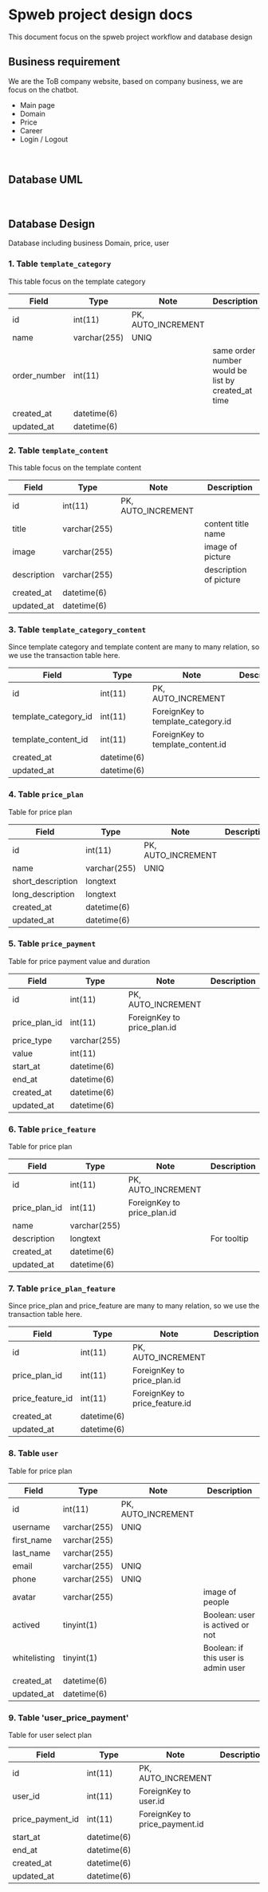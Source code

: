# Spweb project design docs

This document focus on the spweb project workflow and database design


## Business requirement 

We are the ToB company website, based on company business, we are focus on the chatbot. 

* Main page
* Domain
* Price
* Career
* Login / Logout


<br>

## Database UML


<br>

## Database Design

Database including business Domain, price, user


### 1. Table `template_category`

This table focus on the template category

| Field | Type | Note | Description |
|---|---|---|---|
| id | int(11) | PK, AUTO_INCREMENT |
| name | varchar(255)| UNIQ | |
| order_number | int(11) |  | same order number would be list by created_at time |
| created_at | datetime(6) |  |  |
| updated_at | datetime(6) |  |  |


### 2. Table `template_content`

This table focus on the template content

| Field | Type | Note | Description |
|---|---|---|---|
| id | int(11) | PK, AUTO_INCREMENT |
| title | varchar(255)| | content title name |
| image | varchar(255) |  | image of picture |
| description | varchar(255) |  | description of picture | 
| created_at | datetime(6) |  |  |
| updated_at | datetime(6) |  |  |


### 3. Table `template_category_content`

Since template category and template content are many to many relation, so we use the transaction table here.

| Field | Type | Note | Description |
|---|---|---|---|
| id | int(11) | PK, AUTO_INCREMENT |
| template_category_id | int(11)| ForeignKey to template_category.id | |
| template_content_id | int(11) | ForeignKey to template_content.id |  |  
| created_at | datetime(6) |  |  |
| updated_at | datetime(6) |  |  |


### 4. Table `price_plan`

Table for price plan 

| Field | Type | Note | Description |
|---|---|---|---|
| id | int(11) | PK, AUTO_INCREMENT |
| name | varchar(255)| UNIQ |  |
| short_description | longtext| |  |
| long_description | longtext| |  |
| created_at | datetime(6) |  |  |
| updated_at | datetime(6) |  |  |


### 5. Table `price_payment`

Table for price payment value and duration

| Field | Type | Note | Description |
|---|---|---|---|
| id | int(11) | PK, AUTO_INCREMENT |
| price_plan_id |  int(11) |  ForeignKey to price_plan.id | |
| price_type | varchar(255)| |  |
| value | int(11) |  |  |  
| start_at | datetime(6) |  |  |
| end_at | datetime(6) |  |  |
| created_at | datetime(6) |  |  |
| updated_at | datetime(6) |  |  |



### 6. Table `price_feature`

Table for price plan

| Field | Type | Note | Description |
|---|---|---|---|
| id | int(11) | PK, AUTO_INCREMENT |
| price_plan_id | int(11) | ForeignKey to price_plan.id | |
| name | varchar(255)| |  |
| description | longtext |  | For tooltip |  
| created_at | datetime(6) |  |  |
| updated_at | datetime(6) |  |  |


### 7. Table `price_plan_feature`

Since price_plan and price_feature are many to many relation, so we use the transaction table here.

| Field | Type | Note | Description |
|---|---|---|---|
| id | int(11) | PK, AUTO_INCREMENT |
| price_plan_id | int(11)| ForeignKey to price_plan.id | |
| price_feature_id | int(11) |  ForeignKey to price_feature.id |  |  
| created_at | datetime(6) |  |  |
| updated_at | datetime(6) |  |  |


### 8. Table `user`

Table for price plan 

| Field | Type | Note | Description |
|---|---|---|---|
| id | int(11) | PK, AUTO_INCREMENT |
| username | varchar(255)| UNIQ |  |
| first_name | varchar(255) |  |  |  
| last_name | varchar(255) |  |  |
| email | varchar(255)| UNIQ |  |
| phone | varchar(255)| UNIQ |  |
| avatar | varchar(255)| | image of people |
| actived | tinyint(1)| | Boolean: user is actived or not |
| whitelisting | tinyint(1)| | Boolean: if this user is admin user |
| created_at | datetime(6) |  |  |
| updated_at | datetime(6) |  |  |

### 9. Table 'user_price_payment'

Table for user select plan 

| Field | Type | Note | Description |
|---|---|---|---|
| id | int(11) | PK, AUTO_INCREMENT |
| user_id | int(11)| ForeignKey to user.id |  |
| price_payment_id | int(11)| ForeignKey to price_payment.id |  |
| start_at | datetime(6) |  |  |
| end_at | datetime(6) |  |  |
| created_at | datetime(6) |  |  |
| updated_at | datetime(6) |  |  |
